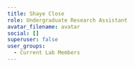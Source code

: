 ```yaml
---
title: Shaye Close
role: Undergraduate Research Assistant
avatar_filename: avatar
social: []
superuser: false
user_groups:
  - Current Lab Members
---
```

